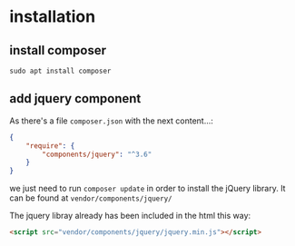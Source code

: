 # installation
## install composer
`sudo apt install composer`
## add jquery component
As there's a file `composer.json` with the next content...:
```json
{
    "require": {
        "components/jquery": "^3.6"
    }
}
```
we just need to run `composer update` in order to install the jQuery library. It can be found at `vendor/components/jquery/` 

The jquery libray already has been included in the html this way:

```html
<script src="vendor/components/jquery/jquery.min.js"></script>
```
